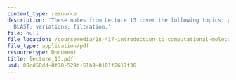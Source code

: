 ```yaml
---
content_type: resource
description: 'These notes from Lecture 13 cover the following topics: pigeonhole principle;
  BLAST; variations; filtration.'
file: null
file_location: /coursemedia/18-417-introduction-to-computational-molecular-biology-fall-2004/08cd50dd8f78529b51b90101f2617f36_lecture_13.pdf
file_type: application/pdf
resourcetype: Document
title: lecture_13.pdf
uid: 08cd50dd-8f78-529b-51b9-0101f2617f36
---
```

